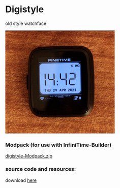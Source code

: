 # Digistyle
old style watchface

![Digistyle](https://raw.githubusercontent.com/ZephyrLabs/Watchfaces/gh-pages/docs/Digistyle/Digistyle.png "Digistyle")

### Modpack (for use with InfiniTime-Builder)
[digistyle-Modpack.zip](https://raw.githubusercontent.com/ZephyrLabs/Watchfaces/gh-pages/docs/Digistyle/digistyle-Modpack.zip)

### source code and resources:
download [here](https://github.com/ZephyrLabs/Watchfaces/raw/gh-pages/docs/Digistyle/digistyle.zip)
